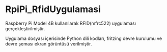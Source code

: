 # RpiPi_RfidUygulamasi
Raspberry Pi Model 4B kullanılarak RFID(mfrc522) uygulaması gerçekleştirilmiştir.

Uygulama dosyası içerisinde Python dili kodları, fritzing devre kurulumu ve devre şeması ekran görüntüsü verilmiştir.
